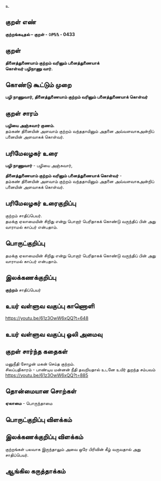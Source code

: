 உ

## குறள் எண் 

**குற்றங்கடிதல் – குறள் - ௦௪௩௩ - 0433**  

## குறள் 

**தினைத்துணையாம் குற்றம் வரினும் பனைத்துணையாக்  
கொள்வர் பழிநாணு வார்.**

## கொண்டு கூட்டும் முறை

**பழி நாணுவார், தினைத்துணையாம் குற்றம் வரினும் பனைத்துணையாக் கொள்வர்**

## குறள் சாரம் 

**பழியை அஞ்சுவார் குணம்.**  
தம்கண் தினையின் அளவாம் குற்றம் வந்ததாயினும் அதனை அவ்வளவாகஅன்றிப் பனையின் அளவாகக் கொள்வர்.  

## பரிமேலழகர் உரை

**பழி நாணுவார்** - பழியை அஞ்சுவார்,  

**தினைத்துணையாம் குற்றம் வரினும் பனைத்துணையாக் கொள்வர்** -  
தம்கண் தினையின் அளவாம் குற்றம் வந்ததாயினும் அதனை அவ்வளவாகஅன்றிப் பனையின் அளவாகக் கொள்வர்.   

## பரிமேலழகர் உரைகுறிப்பு   

குற்றம் சாதிப்பெயர்.  
தமக்கு ஏலாமையின் சிறிது என்று பொறார் பெரிதாகக் கொண்டு வருந்திப் பின் அது வாராமல் காப்பர் என்பதாம்.  

## பொருட்குறிப்பு 

தமக்கு ஏலாமையின் சிறிது என்று பொறார் பெரிதாகக் கொண்டு வருந்திப் பின் அது வாராமல் காப்பர் என்பதாம்.  

## இலக்கணக்குறிப்பு  

**குற்றம்** சாதிப்பெயர்    

## உயர் வள்ளுவ வகுப்பு காணொளி

https://youtu.be/61z3OwW6xQQ?t=648

## உயர் வள்ளுவ வகுப்பு ஒலி அமைவு 

 
## குறள் சார்ந்த கதைகள் 

 மனுநீதி சோழன் மகன் செய்த குற்றம்.  
 சிலப்பதிகாரம் - பாண்டிய மன்னன் நீதி தவறியதால் உடனே உயிர் துறந்த சம்பவம்   
 https://youtu.be/61z3OwW6xQQ?t=885 

## தொன்மையான சொற்கள்

**ஏலாமை** - பொருந்தாமை

## பொருட்குறிப்பு விளக்கம்


## இலக்கணக்குறிப்பு விளக்கம்

குற்றங்கள் பலவாக இருந்தாலும் அவை ஒரே பிரிவின் கீழ் வருவதால் அது சாதிப்பெயர்.  

## ஆங்கில கருத்தாக்கம் 


